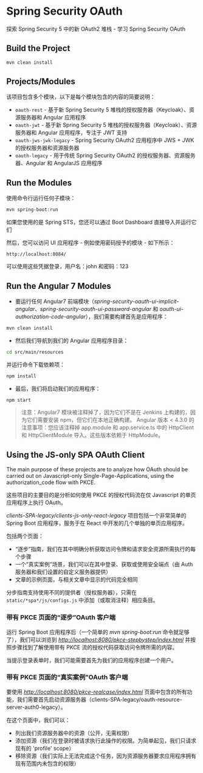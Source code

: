 # Spring Security OAuth

探索 Spring Security 5 中的新 OAuth2 堆栈 - 学习 Spring Security OAuth

## Build the Project

```bash
mvn clean install
```

## Projects/Modules

该项目包含多个模块，以下是每个模块包含的内容的简要说明：

- `oauth-rest` - 基于新 Spring Security 5 堆栈的授权服务器（Keycloak）、资源服务器和 Angular 应用程序
- `oauth-jwt` - 基于新 Spring Security 5 堆栈的授权服务器（Keycloak）、资源服务器和 Angular 应用程序，专注于 JWT 支持
- `oauth-jws-jwk-legacy` - Spring Security OAuth2 应用程序中 JWS + JWK 的授权服务器和资源服务器
- `oauth-legacy` - 用于传统 Spring Security OAuth2 的授权服务器、资源服务器、Angular 和 AngularJS 应用程序

## Run the Modules

使用命令行运行任何子模块：

```bash
mvn spring-boot:run
```

如果您使用的是 Spring STS，您还可以通过 Boot Dashboard 直接导入并运行它们

然后，您可以访问 UI 应用程序 - 例如使用密码授予的模块 - 如下所示：

`http://localhost:8084/`

可以使用这些凭据登录，用户名：john 和密码：123

## Run the Angular 7 Modules

- 要运行任何 Angular7 前端模块（_spring-security-oauth-ui-implicit-angular_、_spring-security-oauth-ui-password-angular_ 和 _oauth-ui-authorization-code-angular_），我们需要构建首先是应用程序：
  
```bash
mvn clean install
```

- 然后我们导航到我们的 Angular 应用程序目录：

```bash
cd src/main/resources
```

并运行命令下载依赖项：

```bash
npm install
```

- 最后，我们将启动我们的应用程序：

```bash
npm start
```

> 注意：Angular7 模块被注释掉了，因为它们不是在 Jenkins 上构建的，因为它们需要安装 npm，但它们在本地正确构建。
> Angular 版本 < 4.3.0 的注意事项：您应该注释掉 app.module 和 app.service.ts 中的 HttpClient 和 HttpClientModule 导入。这些版本依赖于 HttpModule。

## Using the JS-only SPA OAuth Client

The main purpose of these projects are to analyze how OAuth should be carried out on Javascript-only Single-Page-Applications, using the authorization_code flow with PKCE.

这些项目的主要目的是分析如何使用 PKCE 的授权代码流在仅 Javascript 的单页应用程序上执行 OAuth。

_clients-SPA-legacy/clients-js-only-react-legacy_ 项目包括一个非常简单的 Spring Boot 应用程序，服务于在 React 中开发的几个单独的单页应用程序。

包括两个页面：

- “逐步”指南，我们在其中明确分析获取访问令牌和请求安全资源所需执行的每个步骤
- 一个“真实案例”场景，我们可以在其中登录、获取或使用安全端点（由 Auth 服务器和我们设置的自定义服务器提供）
- 文章的示例页面，与相关文章中显示的代码完全相同

分步指南支持使用不同的提供者（授权服务器），只需在 `static/*spa*/js/configs.js` 中添加（或取消注释）相应条目。

### 带有 PKCE 页面的“逐步”OAuth 客户端

运行 Spring Boot 应用程序后（一个简单的 _mvn spring-boot:run_ 命令就足够了），我们可以浏览到 _<http://localhost:8080/pkce-stepbystep/index.html>_ 并按照步骤找到了解使用带有 PKCE 流的授权代码获取访问令牌所需的内容。

当提示登录表单时，我们可能需要首先为我们的应用程序创建一个用户。

### 带有 PKCE 页面的“真实案例”OAuth 客户端

要使用 _<http://localhost:8080/pkce-realcase/index.html>_ 页面中包含的所有功能，我们需要首先启动资源服务器（clients-SPA-legacy/oauth-resource-server-auth0-legacy）。

在这个页面中，我们可以：

- 列出我们资源服务器中的资源（公开，无需权限）
- 添加资源（我们在登录时被请求执行此操作的权限。为简单起见，我们只请求现有的 'profile' scope）
- 移除资源（我们实际上无法完成这个任务，因为资源服务器要求应用程序拥有现有范围内未包含的权限）
